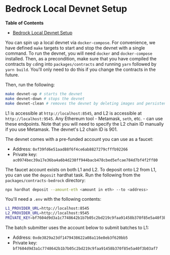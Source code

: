 <!-- DOCTOC SKIP -->
# Bedrock Local Devnet Setup

<!-- START doctoc generated TOC please keep comment here to allow auto update -->
<!-- DON'T EDIT THIS SECTION, INSTEAD RE-RUN doctoc TO UPDATE -->
**Table of Contents**

- [Bedrock Local Devnet Setup](#bedrock-local-devnet-setup)

<!-- END doctoc generated TOC please keep comment here to allow auto update -->

You can spin up a local devnet via `docker-compose`.
For convenience, we have defined `make` targets to start and stop the devnet with a single command.
To run the devnet, you will need `docker` and `docker-compose` installed.
Then, as a precondition, make sure that you have compiled the contracts by `cd`ing into `packages/contracts`
and running `yarn` followed by `yarn build`. You'll only need to do this if you change the contracts in the future.

Then, run the following:

```bash
make devnet-up # starts the devnet
make devnet-down # stops the devnet
make devnet-clean # removes the devnet by deleting images and persistent volumes
```

L1 is accessible at `http://localhost:8545`, and L2 is accessible at `http://localhost:9545`.
Any Ethereum tool - Metamask, `seth`, etc. - can use these endpoints.
Note that you will need to specify the L2 chain ID manually if you use Metamask. The devnet's L2 chain ID is 901.

The devnet comes with a pre-funded account you can use as a faucet:

- Address: `0xf39fd6e51aad88f6f4ce6ab8827279cfffb92266`
- Private key: `ac0974bec39a17e36ba4a6b4d238ff944bacb478cbed5efcae784d7bf4f2ff80`

The faucet account exists on both L1 and L2. To deposit onto L2 from L1, you can use the `deposit` hardhat task.
Run the following from the `packages/contracts-bedrock` directory:

```bash
npx hardhat deposit --amount-eth <amount in eth> --to <address>
````

You'll need a `.env` with the following contents:

```bash
L1_PROVIDER_URL=http://localhost:8545
L2_PROVIDER_URL=http://localhost:9545
PRIVATE_KEY=bf7604d9d3a1c7748642b1b7b05c2bd219c9faa91458b370f85e5a40f3b03af7
```

The batch submitter uses the account below to submit batches to L1:

- Address: `0xde3829a23df1479438622a08a116e8eb3f620bb5`
- Private key: `bf7604d9d3a1c7748642b1b7b05c2bd219c9faa91458b370f85e5a40f3b03af7`
